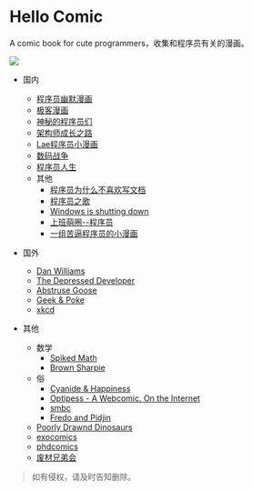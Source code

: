 # Hello Comic
A comic book for cute programmers，收集和程序员有关的漫画。

![](http://www.jeffpalm.com/fox/fox.jpg)

- 国内
  - [程序员幽默漫画](http://ac.qq.com/Comic/comicInfo/id/550436)
  - [极客漫画](https://linux.cn/talk/comic/)
  - [神秘的程序员们](http://blog.xiqiao.info/category/programmers)
  - [架构师成长之路](http://hd.qiniu.com/arch/comics)  
  - [Lae程序员小漫画](http://www.cnblogs.com/aaqxhaa1979/p/5817650.html)
  - [数码战争](https://weibo.com/p/1005051167157184/home?from=page_100505&mod=TAB&is_all=1)
  - [程序员人生](https://www.evget.com/article/2014/7/7/21280.html)
  - 其他
    - [程序员为什么不喜欢写文档](https://cloud.githubusercontent.com/assets/340282/4947986/e1ea7524-6670-11e4-9d2d-65513dfe4ad6.jpg)
    - [程序员之歌](http://www.cxyym.com/wp-content/uploads/2016/04/1111.jpg)
    - [Windows is shutting down](http://www.cxyym.com/wp-content/uploads/2016/04/27a037375c172b007d4c24d15e25fe13.png)
    - [上班萌圈--程序员](http://www.zcool.com.cn/work/ZMTg0ODQ0MDA=.html)
    - [一组苦逼程序员的小漫画](http://www.zcool.com.cn/work/ZMTU4Nzg4MjQ=.html)

- 国外
  - [Dan Williams](https://stackoverflow.com/questions/84556/whats-your-favorite-programmer-cartoon)
  - [The Depressed Developer](http://turnoff.us/geek/the-depressed-developer/)
  - [Abstruse Goose](http://abstrusegoose.com/)
  - [Geek & Poke](http://geek-and-poke.com/)
  - [xkcd](https://xkcd.com/)

- 其他
  - 数学
    - [Spiked Math](http://spikedmath.com)
    - [Brown Sharpie](http://brownsharpie.courtneygibbons.org/)
  - 俗
    - [Cyanide & Happiness](http://explosm.net/)
    - [Optipess - A Webcomic. On the Internet](http://www.optipess.com/)
    - [smbc](http://www.smbc-comics.com/)
    - [Fredo and Pidjin](http://www.pidjin.net/)
  - [Poorly Drawnd Dinosaurs](http://poorlydrawndinosaurs.com)
  - [exocomics](http://www.exocomics.com/)
  - [phdcomics](http://phdcomics.com/comics.php)
  - [废材兄弟会](http://www.giantitp.com/comics/oots.html)



> 如有侵权，请及时告知删除。

